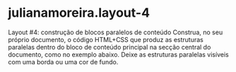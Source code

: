# julianamoreira.layout-4
Layout #4: construção de blocos paralelos de conteúdo  Construa, no seu próprio documento, o código HTML+CSS que produz as estruturas paralelas dentro do bloco de conteúdo principal na secção central do documento, como no exemplo abaixo. Deixe as estruturas paralelas visíveis com uma borda ou uma cor de fundo.
